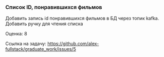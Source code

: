 ### Список ID, понравившихся фильмов

Добавить запись id понравившихся фильмов в БД через топик kafka. Добавить ручку для чтения списка

Оценка: 8

Ссылка на задачу: https://github.com/alex-fullstack/graduate_work/issues/5